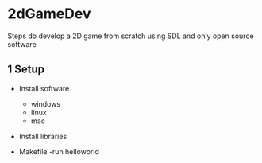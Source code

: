 # 2dGameDev

Steps do develop a 2D game from scratch using SDL and only open source software

## 1 Setup

- Install software
	- windows
	- linux
	- mac

- Install libraries

- Makefile
	-run helloworld
	
